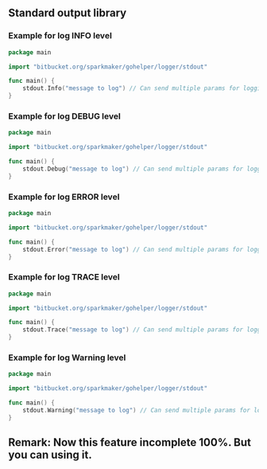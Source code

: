 ## Standard output library ##

### Example for log INFO level ###

```go
package main

import "bitbucket.org/sparkmaker/gohelper/logger/stdout"

func main() {
	stdout.Info("message to log") // Can send multiple params for logging and interface type.
}
```

### Example for log DEBUG level ###

```go
package main

import "bitbucket.org/sparkmaker/gohelper/logger/stdout"

func main() {
	stdout.Debug("message to log") // Can send multiple params for logging and interface type.
}
```

### Example for log ERROR level ###

```go
package main

import "bitbucket.org/sparkmaker/gohelper/logger/stdout"

func main() {
	stdout.Error("message to log") // Can send multiple params for logging and interface type.
}
```

### Example for log TRACE level ###

```go
package main

import "bitbucket.org/sparkmaker/gohelper/logger/stdout"

func main() {
	stdout.Trace("message to log") // Can send multiple params for logging and interface type.
}
```

### Example for log Warning level ###

```go
package main

import "bitbucket.org/sparkmaker/gohelper/logger/stdout"

func main() {
	stdout.Warning("message to log") // Can send multiple params for logging and interface type.
}
```

## **Remark: Now this feature incomplete 100%. But you can using it.** ##